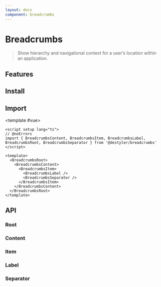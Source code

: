 ```yaml
---
layout: docs
component: breadcrumbs
---
```


# Breadcrumbs

> Show hierarchy and navigational context for a user’s location within an application.

<Preview name="breadcrumbs" />

## Features

<Features :lists="[
'Support for navigation links via <a> elements or custom element types via ARIA.',
'Localized ARIA labeling support for landmark navigation region.',
'Support for disabled breadcrumb links.',
]" />

## Install

<CodeGroupPackage name="@destyler/breadcrumbs" />

## Import

<CodePreview :tabs="[
  {value: 'vue', label: 'index.vue', icon: 'vscode-icons:file-type-vue'}
]">

<template #vue>

```vue twoslash
<script setup lang="ts">
// @noErrors
import { BreadcrumbsContent, BreadcrumbsItem, BreadcrumbsLabel, BreadcrumbsRoot, BreadcrumbsSeparator } from '@destyler/breadcrumbs'
</script>

<template>
  <BreadcrumbsRoot>
    <BreadcrumbsContent>
      <BreadcrumbsItem>
        <BreadcrumbsLabel />
        <BreadcrumbsSeparator />
      </BreadcrumbsItem>
    </BreadcrumbsContent>
  </BreadcrumbsRoot>
</template>
```

</template>

</CodePreview>

## API

### Root

<!--@include: ../../packages/components/breadcrumbs/.docs/root.md-->

### Content

<!--@include: ../../packages/components/breadcrumbs/.docs/content.md-->

### Item

<!--@include: ../../packages/components/breadcrumbs/.docs/item.md-->

<Attribute
  :value="[
    {
      name: '[data-state]',
      value:`\'active\' \| \'inactive\'`
    },
  ]"
/>

### Label

<!--@include: ../../packages/components/breadcrumbs/.docs/label.md-->

<Attribute
  :value="[
    {
      name: '[data-state]',
      value:`\'active\' \| \'inactive\'`
    },
  ]"
/>

### Separator

<!--@include: ../../packages/components/breadcrumbs/.docs/separator.md-->
